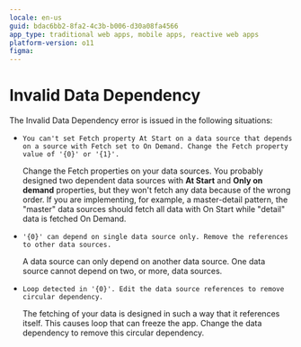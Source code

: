 ```yaml
---
locale: en-us
guid: bdac6bb2-8fa2-4c3b-b006-d30a08fa4566
app_type: traditional web apps, mobile apps, reactive web apps
platform-version: o11
figma:
---
```


# Invalid Data Dependency

The Invalid Data Dependency error is issued in the following situations:

* `You can't set Fetch property At Start on a data source that depends on a source with Fetch set to On Demand. Change the Fetch property value of '{0}' or '{1}'.`

    Change the Fetch properties on your data sources. You probably designed two dependent data sources with **At Start** and **Only on demand** properties, but they won't fetch any data because of the wrong order. If you are implementing, for example, a master-detail pattern, the "master" data sources should fetch all data with On Start while "detail" data is fetched On Demand.  

* `'{0}' can depend on single data source only. Remove the references to other data sources.`
  
    A data source can only depend on another data source. One data source cannot depend on two, or more, data sources. 

* `Loop detected in '{0}'. Edit the data source references to remove circular dependency.`
  
     The fetching of your data is designed in such a way that it references itself. This causes loop that can freeze the app. Change the data dependency to remove this circular dependency.
